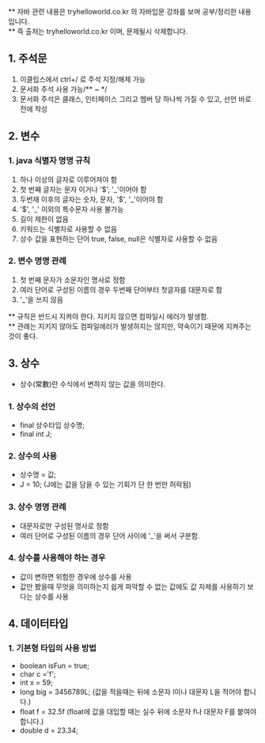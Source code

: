 ** 자바 관련 내용은 tryhelloworld.co.kr 의 자바입문 강좌를 보며 공부/정리한 내용입니다. </br>
** 즉 출처는  tryhelloworld.co.kr 이며, 문제될시 삭제합니다.

## 1. 주석문 ##

1. 이클립스에서 ctrl+/ 로 주석 지정/해제 가능
2. 문서화 주석 사용 가능/** ~ */ 
3. 문서화 주석은 클래스, 인터페이스 그리고 멤버 당 하나씩 가질 수 있고, 선언 바로 전에 작성

## 2. 변수 ##

### 1. java 식별자 명명 규칙 ###
1. 하나 이상의 글자로 이루어져야 함
2. 첫 번째 글자는 문자 이거나 '$', '_'이어야 함
3. 두번재 이후의 글자는 숫자, 문자, '$', '_'이어야 함
4. '$', '_' 이외의 특수문자 사용 불가능
5. 길이 제한이 없음
6. 키워드는 식별자로 사용할 수 없음
7. 상수 값을 표현하는 단어 true, false, null은 식별자로 사용할 수 없음

### 2. 변수 명명 관례 ###
1. 첫 번째 문자가 소문자인 명사로 정함
2. 여러 단어로 구성된 이름의 경우 두번째 단어부터 첫글자를 대문자로 함
3. '_'을 쓰지 않음

** 규칙은 반드시 지켜야 한다. 지키지 않으면 컴파일시 에러가 발생함.</br>
** 관례는 지키지 않아도 컴파일에러가 발생하지는 않지만, 약속이기 때문에 지켜주는것이 좋다.</br>


## 3. 상수 ##
- 상수(常數)란 수식에서 변하지 않는 값을 의미한다.

### 1. 상수의 선언 ###
- final 상수타입 상수명;
- final int J;

### 2. 상수의 사용 ###
- 상수명 = 값;
- J = 10; (J에는 값을 담을 수 있는 기회가 단 한 번만 허락됨)

### 3. 상수 명명 관례 ###
- 대문자로만 구성된 명사로 정함
- 여러 단어로 구성된 이름의 경우 단어 사이에 '_'을 써서 구분함.

### 4. 상수를 사용해야 하는 경우 ###
- 값이 변하면 위험한 경우에 상수를 사용
- 값만 봤을때 무엇을 의미하는지 쉽게 파악할 수 없는 값에도 값 자체를 사용하기 보다는 상수를 사용



## 4. 데이터타입 ##

### 1. 기본형 타입의 사용 방법 ###
- boolean isFun = true;
- char c ='f';
- int x = 59;
- long big = 3456789L; (값을 적을때는 뒤에 소문자 l이나 대문자 L을 적어야 합니다.)
- float f = 32.5f (float에 값을 대입할 때는 실수 뒤에 소문자 f나 대문자 F를 붙여야 합니다.)
- double d = 23.34;
